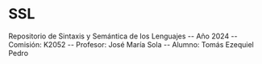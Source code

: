 # SSL
Repositorio de Sintaxis y Semántica de los Lenguajes --
Año 2024 --
Comisión: K2052 --
Profesor: José María Sola --
Alumno: Tomás Ezequiel Pedro
